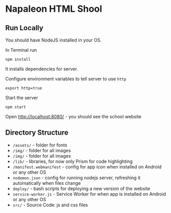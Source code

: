 # Napaleon HTML Shool

## Run Locally
You should have NodeJS installed in your OS.

In Terminal run 
```
npm install
```

It installs dependencies for server.

Configure environment variables to tell server to use `http`
```
export http=true
```

Start the server
```
npm start
```

Open [http://localhost:8080/](http://localhost:8080/) - you should see the school website

## Directory Structure
* `/assets/` - folder for fonts
* `/img/` - folder for all images
* `/img/` - folder for all images
* `/lib/` - libraries, for now only Prism for code highlighting
* `/manifest.webmanifest` - config for app icon when installed on Android or any other OS
* `nodemon.json` - config for running nodejs server, refreshing it automatically when files change
* `deploy/` - bash scripts for deploying a new version of the website
* `service-worker.js` - Service Worker for when app is installed on Android or any other OS
* `src/` - Source Code: js and css files
